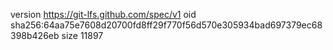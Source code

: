 version https://git-lfs.github.com/spec/v1
oid sha256:64aa75e7608d20700fd8ff29f770f56d570e305934bad697379ec68398b426eb
size 11897
